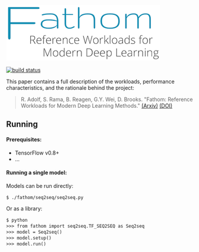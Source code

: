 ![Fathom: Reference Workloads for Modern Deep Learning](/fathom.png?raw=true)

[![build status](https://travis-ci.org/rdadolf/fathom.svg?branch=master)](https://travis-ci.org/rdadolf/fathom)

This paper contains a full description of the workloads, performance characteristics, and the rationale behind the project:

> R. Adolf, S. Rama, B. Reagen, G.Y. Wei, D. Brooks. "Fathom: Reference Workloads for Modern Deep Learning Methods."
[(Arxiv)](http://arxiv.org/pdf/FIXME.pdf)
[(DOI)](http://dx.doi.org/10.1109/IISWC.2016.FIXME)

## Running

#### Prerequisites:
- TensorFlow v0.8+
- ...

#### Running a single model:

Models can be run directly:
```
$ ./fathom/seq2seq/seq2seq.py
```

Or as a library:
```
$ python
>>> from fathom import seq2seq.TF_SEQ2SEQ as Seq2seq
>>> model = Seq2seq()
>>> model.setup()
>>> model.run()
```


